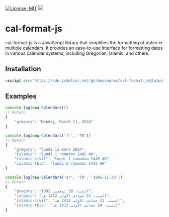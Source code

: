 [![License: MIT](https://img.shields.io/badge/License-MIT-green.svg)](https://github.com/besrourms/ZodiacSigns/blob/main/LICENSE)
[![](https://data.jsdelivr.com/v1/package/gh/besrourms/cal-format-js/badge)](https://www.jsdelivr.com/package/gh/besrourms/cal-format-js)

# cal-format-js
cal-format-js is a JavaScript library that simplifies the formatting of dates in multiple calendars. It provides an easy-to-use interface for formatting dates in various calendar systems, including Gregorian, Islamic, and others.

## Installation

```html
<script src="https://cdn.jsdelivr.net/gh/besrourms/cal-format-js@latest/index.min.js"></script>
```
## Examples

```js
console.log(new Calendars())
// Return
{
    "gregory": "Monday, March 11, 2024"
}
```
```js
console.log(new Calendars('fr', 'TN'))
// Return
{
    "gregory": "lundi 11 mars 2024",
    "islamic": "lundi 1 ramadan 1445 AH",
    "islamic-civil": "lundi 1 ramadan 1445 AH",
    "islamic-tbla": "lundi 2 ramadan 1445 AH"
}
```
```js
console.log(new Calendars('ar', 'TN', '1991-11-30'))
// Return
{
    "gregory": "السبت، 30 نوفمبر 1991",
    "islamic": "السبت، 24 جمادى الأولى 1412 هـ",
    "islamic-civil": "السبت، 23 جمادى الأولى 1412 هـ",
    "islamic-tbla": "السبت، 24 جمادى الأولى 1412 هـ"
}
```
